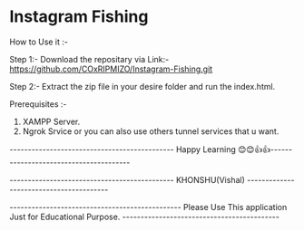 # Instagram Fishing

How to Use it :-

Step 1:- Download the repositary via Link:- https://github.com/COxRIPMIZO/Instagram-Fishing.git

Step 2:- Extract the zip file in your desire folder and run the index.html.

Prerequisites :- 
1) XAMPP Server.
2) Ngrok Srvice or you can also use others tunnel services that u want.




--------------------------------------------- Happy Learning 😊😊👍👍---------------------------------------

---------------------------------------------      KHONSHU(Vishal)    ----------------------------------------

----------------------------------------------- Please Use This application Just for Educational Purpose. -------------------------------------------

